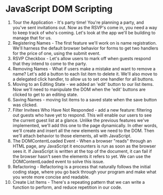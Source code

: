 # JavaScript DOM Scripting

1. Tour the Application - It's party time! You're planning a party, and you've sent invitations out. Now as the RSVP's come in, you need a way to keep track of who's coming. Let's look at the app we'll be building to manage that for us.
2. Registering Names - The first feature we'll work on is name registration. We'll harness the default browser behavior for forms to get two handlers for the price of one, using the submit event.
3. RSVP Checkbox - Let's allow users to mark off when guests respond that they intend to come to the party.
4. Removing Names - What if users make a mistake and want to remove a name? Let's add a button to each list item to delete it. We'll also move to a delegated click handler, to allow us to set one handler for all buttons.
5. Moving to an Editing State - we added an 'edit' button to our list items. Now we'll need to manipulate the DOM when the 'edit' buttons are clicked to get to an editing state.
6. Saving Names -  moving list items to a saved state when the save button was clicked. 
7. Filter Invitees Who Have Not Responded - add a new feature: filtering out guests who have yet to respond. This will enable our users to see the current guest list at a glance. Unlike the previous features we've implemented, we'll add this one to the page dynamically. In other words, we'll create and insert all the new elements we need to the DOM. Then we'll attach behavior to those elements, all with JavaScript.
8. The DOMContentLoaded Event - When a browser "reads" through an HTML page, any JavaScript it encounters is run as soon as the browser sees it. If JavaScript is written at the top of the document, it can fail if the browser hasn't seen the elements it refers to yet. We can use the DOMContentLoaded event to solve this issue.
9. Refactoring - Refactoring is a process that naturally follows the initial coding stage, where you go back through your program and make what you wrote more concise and readable.
10. Create List Items - There's a repeating pattern that we can write a function to perform, and reduce repetition in our code.

